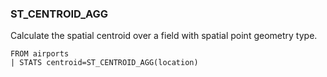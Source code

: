 <!--
This is generated by ESQL's AbstractFunctionTestCase. Do no edit it. See ../README.md for how to regenerate it.
-->

### ST_CENTROID_AGG
Calculate the spatial centroid over a field with spatial point geometry type.

```
FROM airports
| STATS centroid=ST_CENTROID_AGG(location)
```
